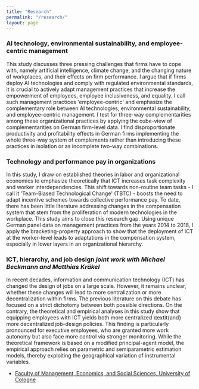 ```yaml
---
title: "Research"
permalink: "/research/"
layout: page
---
```


### AI technology, environmental sustainability, and employee-centric management

This study discusses three pressing challenges that firms have to cope with, namely artificial intelligence, climate change, and the changing nature of workplaces, and their effects on firm performance. I argue that if firms deploy AI technologies and comply with regulated environmental standards, it is crucial to actively adapt management practices that increase the empowerment of employees, employee inclusiveness, and equality. I call such management practices 'employee-centric' and emphasize the complementary role between AI technologies, environmental sustainability, and employee-centric management. I test for three-way complementarities among these organizational practices by applying the cube-view of complementarities on German firm-level data. I find disproportionate productivity and profitability effects in German firms implementing the whole three-way system of complements rather than introducing these practices in isolation or as incomplete two-way combinations.

### Technology and performance pay in organizations

In this study, I draw on established theories in labor and organizational economics to emphasize theoretically that ICT increases task complexity and worker interdependencies. This shift towards non-routine team tasks - I call it 'Team-Biased Technological Change' (TBTC) - boosts the need to adapt incentive schemes towards collective performance pay. To date, there has been little literature addressing changes in the compensation system that stem from the proliferation of modern technologies in the workplace. This study aims to close this research gap. Using unique German panel data on management practices from the years 2014 to 2018, I apply the bracketing-property approach to show that the deployment of ICT at the worker-level leads to adaptations in the compensation system, especially in lower layers in an organizational hierarchy.

### ICT, hierarchy, and job design *joint work with Michael Beckmann and Matthias Kräkel*

In recent decades, information and communication technology (ICT) has changed the design of jobs on a large scale. However, it remains unclear, whether these changes will lead to more centralization or more decentralization within firms. The previous literature on this debate has focused on a strict dichotomy between both possible directions. On the contrary, the theoretical and empirical analyses in this study show that equipping employees with ICT yields both more centralized \textit{and} more decentralized job-design policies. This finding is particularly pronounced for executive employees, who are granted more work autonomy but also face more control via stronger monitoring. While the theoretical framework is based on a modified principal-agent model, the empirical approach relies on parametric and semiparametric estimation models, thereby exploiting the geographical variation of instrumental variables.

- [Faculty of Management, Economics, and Social Sciences, University of Cologne](https://wiso.uni-koeln.de/en/)
